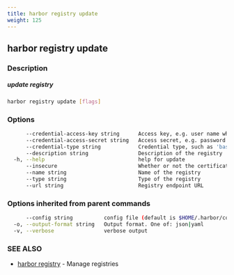 ```yaml
---
title: harbor registry update
weight: 125
---
```

## harbor registry update

### Description

##### update registry

```sh
harbor registry update [flags]
```

### Options

```sh
      --credential-access-key string      Access key, e.g. user name when credential type is 'basic'
      --credential-access-secret string   Access secret, e.g. password when credential type is 'basic'
      --credential-type string            Credential type, such as 'basic', 'oauth'
      --description string                Description of the registry
  -h, --help                              help for update
      --insecure                          Whether or not the certificate will be verified when Harbor tries to access the server (default true)
      --name string                       Name of the registry
      --type string                       Type of the registry
      --url string                        Registry endpoint URL
```

### Options inherited from parent commands

```sh
      --config string          config file (default is $HOME/.harbor/config.yaml) (default "/home/user/.harbor/config.yaml")
  -o, --output-format string   Output format. One of: json|yaml
  -v, --verbose                verbose output
```

### SEE ALSO

* [harbor registry](harbor-registry.md)	 - Manage registries

